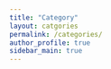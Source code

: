 ```yaml
---
title: "Category"
layout: catgories
permalink: /categories/
author_profile: true
sidebar_main: true
---
```


